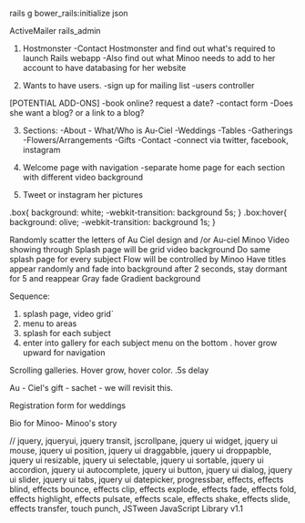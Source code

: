 rails g bower_rails:initialize json


ActiveMailer
rails_admin

1. Hostmonster
-Contact Hostmonster and find out what's required to launch Rails webapp
-Also find out what Minoo needs to add to her account to have databasing for her website

2. Wants to have users.
  -sign up for mailing list
  -users controller

  [POTENTIAL ADD-ONS]
  -book online? request a date?
  -contact form
  -Does she want a blog? or a link to a blog?

3. Sections:
  -About - What/Who is Au-Ciel
  -Weddings
  -Tables
  -Gatherings
  -Flowers/Arrangements
  -Gifts
  -Contact
  -connect via twitter, facebook, instagram

4. Welcome page with navigation
  -separate home page for each section with different video background

5. Tweet or instagram her pictures

.box{
    background: white;
    -webkit-transition: background 5s;
}
.box:hover{
    background: olive;
    -webkit-transition: background 1s;
}

Randomly scatter the letters of Au Ciel design and /or Au-ciel Minoo
Video showing through
Splash page will be grid video background
Do same splash page for every subject
Flow will be controlled by Minoo
Have titles appear randomly and fade into background after 2 seconds, stay dormant for 5 and reappear
Gray fade
Gradient background


Sequence:
1. splash page, video grid`
2. menu to areas
3. splash for each subject
4. enter into gallery for each subject
menu on the bottom . hover grow upward for navigation

Scrolling galleries. Hover grow, hover color. .5s delay


Au - Ciel's gift - sachet - we will revisit this.

Registration form for weddings

Bio for Minoo- Minoo's story


// jquery, jqueryui, jquery transit, jscrollpane, jquery ui widget, jquery ui mouse, jquery ui position, jquery ui draggabble, jquery ui droppapble, jquery ui resizable, jquery ui selectable, jquery ui sortable,  jquery ui accordion, jquery ui autocomplete, jquery ui button, jquery ui dialog, jquery ui slider, jquery ui tabs, jquery ui datepicker, progressbar, effects, effects blind, effects bounce, effects clip, effects explode, effects fade, effects fold, effects highlight, effects pulsate, effects scale, effects shake, effects slide, effects transfer, touch punch, JSTween JavaScript Library v1.1
